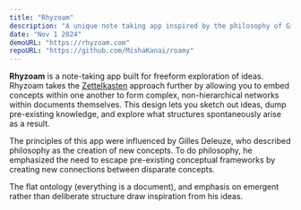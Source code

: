 ```yaml
---
title: "Rhyzoam"
description: "A unique note taking app inspired by the philosophy of Gilles Deleuze"
date: "Nov 1 2024"
demoURL: "https://rhyzoam.com"
repoURL: "https://github.com/MishaKanai/roamy"
---
```


**Rhyzoam** is a note-taking app built for freeform exploration of ideas.
Rhyzoam takes the [Zettelkasten](https://en.wikipedia.org/wiki/Zettelkasten) approach further by allowing you to embed concepts within one another to form complex, non-hierarchical networks within documents themselves.
This design lets you sketch out ideas, dump pre-existing knowledge, and explore what structures spontaneously arise as a result.

The principles of this app were influenced by Gilles Deleuze, who described philosophy as the creation of new concepts. To do philosophy, he emphasized the need to escape pre-existing conceptual frameworks by creating new connections between disparate concepts.

The flat ontology (everything is a document), and emphasis on emergent rather than deliberate structure draw inspiration from his ideas.
